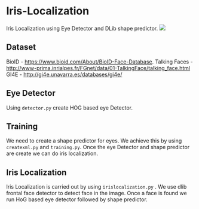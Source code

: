 # Iris-Localization
Iris Localization using Eye Detector and DLib shape predictor.
![](https://github.com/raj-shah14/Iris-Localization/blob/master/irislocalizattion.gif)

## Dataset 
BioID - https://www.bioid.com/About/BioID-Face-Database.
Talking Faces - http://www-prima.inrialpes.fr/FGnet/data/01-TalkingFace/talking_face.html
GI4E - http://gi4e.unavarra.es/databases/gi4e/

## Eye Detector
Using `detector.py` create HOG based eye Detector.

## Training
We need to create a shape predictor for eyes. We achieve this by using `createxml.py` and `training.py`. Once the eye Detector and shape predictor are create we can do iris localization. 

## Iris Localization
Iris Localization is carried out by using `irislocalization.py` . We use dlib frontal face detector to detect face in the image. Once a face is found we run HoG based eye detector followed by shape predictor.

